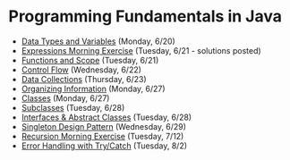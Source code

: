 # Programming Fundamentals in Java

- [Data Types and Variables](https://github.com/ga-adi-nyc/Course-Materials/tree/master/lessons/programming-fundamentals-in-java/data-types-and-variables) (Monday, 6/20)
- [Expressions Morning Exercise](https://github.com/ga-adi-nyc/Course-Materials/tree/master/lessons/programming-fundamentals-in-java/expressions-morning-exercise) (Tuesday, 6/21 - solutions posted)
- [Functions and Scope](https://github.com/ga-adi-nyc/Course-Materials/tree/master/lessons/programming-fundamentals-in-java/functions-and-scope) (Tuesday, 6/21)
- [Control Flow](https://github.com/ga-adi-nyc/Course-Materials/tree/master/lessons/programming-fundamentals-in-java/control-flow) (Wednesday, 6/22)
- [Data Collections](https://github.com/ga-adi-nyc/Course-Materials/tree/master/lessons/programming-fundamentals-in-java/data-collections-lesson) (Thursday, 6/23)
- [Organizing Information](https://github.com/ga-adi-nyc/Course-Materials/tree/master/lessons/programming-fundamentals-in-java/organizing-info-lesson) (Monday, 6/27)
- [Classes](https://github.com/ga-adi-nyc/Course-Materials/tree/master/lessons/programming-fundamentals-in-java/classes-lesson) (Monday, 6/27)
- [Subclasses](https://github.com/ga-adi-nyc/Course-Materials/tree/master/lessons/programming-fundamentals-in-java/subclasses-lesson) (Tuesday, 6/28)
- [Interfaces & Abstract Classes](https://github.com/ga-adi-nyc/Course-Materials/tree/master/lessons/programming-fundamentals-in-java/interfaces-and-abstract-classes-lesson) (Tuesday, 6/28)
- [Singleton Design Pattern](https://github.com/ga-adi-nyc/Course-Materials/tree/master/lessons/programming-fundamentals-in-java/singleton-design-pattern) (Wednesday, 6/29)
- [Recursion Morning Exercise](https://github.com/ga-adi-nyc/Course-Materials/blob/master/lessons/computer-science-and-interview-prep/whiteboard-morning-exercise2/solutions.md) (Tuesday, 7/12)
- [Error Handling with Try/Catch](https://github.com/ga-adi-nyc/Course-Materials/tree/master/lessons/programming-fundamentals-in-java/error-handling-lesson) (Tuesday, 8/2)
